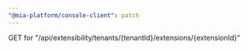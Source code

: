 ```yaml
---
"@mia-platform/console-client": patch
---
```


GET for "/api/extensibility/tenants/{tenantId}/extensions/{extensionId}"
